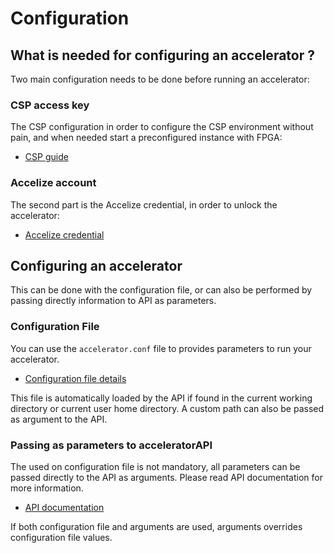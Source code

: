 # Configuration

## What is needed for configuring an accelerator ?

Two main configuration needs to be done before running an accelerator:

### CSP access key

The CSP configuration in order to configure the CSP environment without pain,
and when needed start a preconfigured instance with FPGA:

* [CSP guide](csp.md)

### Accelize account

The second part is the Accelize credential, in order to unlock the accelerator:

* [Accelize credential](https://accelstore.accelize.com/user/applications)

## Configuring an accelerator

This can be done with the configuration file, or can also be performed by passing directly
information to API as parameters.

### Configuration File 

You can use the `accelerator.conf` file to provides parameters to run your accelerator.

<!-- NOTE: configuration_file.md is dynamically generated from "accelerator.conf".
     Update directly documentation in "accelerator.conf" if needed. -->

* [Configuration file details](configuration_file.md)

This file is automatically loaded by the API if found in the current working directory or current user home
directory. A custom path can also be passed as argument to the API.

### Passing as parameters to acceleratorAPI

The used on configuration file is not mandatory, all parameters can be passed directly to
the API as arguments. Please read API documentation for more information.

* [API documentation](api.md)

If both configuration file and arguments are used, arguments overrides configuration file values.
